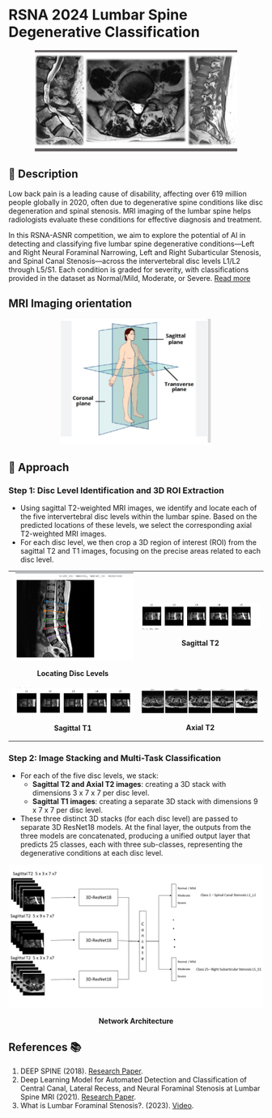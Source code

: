 <!-- Centered Title -->
# RSNA 2024 Lumbar Spine Degenerative Classification

<!-- Centered Image -->
<div align="center">
    <img src="images/title.png" alt="Lumbar Spine Image" width="400">
</div>

## 📄 Description
Low back pain is a leading cause of disability, affecting over 619 million people globally in 2020, often due to degenerative spine conditions like disc degeneration and spinal stenosis. MRI imaging of the lumbar spine helps radiologists evaluate these conditions for effective diagnosis and treatment.

In this RSNA-ASNR competition, we aim to explore the potential of AI in detecting and classifying five lumbar spine degenerative conditions—Left and Right Neural Foraminal Narrowing, Left and Right Subarticular Stenosis, and Spinal Canal Stenosis—across the intervertebral disc levels L1/L2 through L5/S1. Each condition is graded for severity, with classifications provided in the dataset as Normal/Mild, Moderate, or Severe. [Read more](https://www.kaggle.com/competitions/rsna-2024-lumbar-spine-degenerative-classification/overview)

## MRI Imaging orientation
<div align="center">
    <img src="images/orientation.PNG" alt="orientation" width="300">
</div>

## 🧩 Approach

### Step 1: Disc Level Identification and 3D ROI Extraction
   - Using sagittal T2-weighted MRI images, we identify and locate each of the five intervertebral disc levels within the lumbar spine. Based on the predicted locations of these levels, we select the corresponding axial T2-weighted MRI images.
   - For each disc level, we then crop a 3D region of interest (ROI) from the sagittal T2 and T1 images, focusing on the precise areas related to each disc level.


<div align="center">
  <table>
    <tr>
      <td style="text-align:center;">
        <img src="images/lumbar spine t2 saggital.PNG" alt="Locating Disc Levels" width="300">
        <p><strong>Locating Disc Levels</strong></p>
      </td>
      <td style="text-align:center;">
        <img src="images/levels sagittal t2.PNG" alt="Sagittal t2" width="500">
        <p><strong>Sagittal T2</strong></p>
      </td>
    </tr>
    <tr>
      <td style="text-align:center;">
        <img src="images/levels sagittal t1.PNG" alt="Sagittal t1" width="500">
        <p><strong>Sagittal T1</strong></p>
      </td>
      <td style="text-align:center;">
        <img src="images/levels axial t2.PNG" alt="Axial t2" width="500">
        <p><strong>Axial T2</strong></p>
      </td>
    </tr>
  </table>
</div>

### Step 2: Image Stacking and Multi-Task Classification
   - For each of the five disc levels, we stack:
      - **Sagittal T2 and Axial T2 images**: creating a 3D stack with dimensions 3 x 7 x 7 per disc level.
      - **Sagittal T1 images**: creating a separate 3D stack with dimensions 9 x 7 x 7 per disc level.
   - These three distinct 3D stacks (for each disc level) are passed to separate 3D ResNet18 models. At the final layer, the outputs from the three models are concatenated, producing a unified output layer that predicts 25 classes, each with three sub-classes, representing the degenerative conditions at each disc level.

<div align="center">
    <img src="images/NN architecture.png" alt="NN architecture.png" width="700">
     <p><strong>Network Architecture</strong></p>
</div>


## References 📚

1. DEEP SPINE (2018). [Research Paper](https://proceedings.mlr.press/v85/lu18a/lu18a.pdf).
2. Deep Learning Model for Automated Detection and Classification of Central Canal, Lateral Recess, and Neural Foraminal Stenosis at Lumbar Spine MRI (2021). [Research Paper](https://pubs.rsna.org/doi/epdf/10.1148/radiol.2021204289). 
3. What is Lumbar Foraminal Stenosis?. (2023).  [Video](https://www.youtube.com/watch?v=hKNQkwROtnc&t=1s). 


